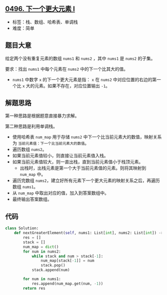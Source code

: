 ## [0496. 下一个更大元素 I](https://leetcode-cn.com/problems/next-greater-element-i/)

- 标签：栈、数组、哈希表、单调栈
- 难度：简单

## 题目大意

给定两个没有重复元素的数组 `nums1` 和 `nums2` ，其中 `nums1` 是 `nums2` 的子集。

要求：找出 `nums1` 中每个元素在 `nums2` 中的下一个比其大的值。

- `nums1` 中数字 `x` 的下一个更大元素是指： `x` 在 `nums2` 中对应位置的右边的第一个比 `x` 大的元素。如果不存在，对应位置输出 `-1`。

## 解题思路

第一种思路是根据题意直接暴力求解。

第二种思路是利用单调栈。

- 使用哈希表 `num_map` 用于存储 `nums2` 中下一个比当前元素大的数值，映射关系为 `当前元素值：下一个比当前元素大的数值`。
- 遍历数组 `nums2`。
- 如果当前元素值较小，则直接让当前元素值入栈。
- 如果当前元素值较大，则一直出栈，直到当前元素值小于栈顶元素。
  - 出栈时，出栈元素是第一个大于当前元素值的元素。则将其映射到 `num_map` 中。
- 遍历完数组 `nums2`，建立好所有元素下一个更大元素的映射关系之后，再遍历数组 `nums1`。
- 从 `num_map` 中取出对应的值，加入到答案数组中。
- 最终输出答案数组。

## 代码

```Python
class Solution:
    def nextGreaterElement(self, nums1: List[int], nums2: List[int]) -> List[int]:
        res = []
        stack = []
        num_map = dict()
        for num in nums2:
            while stack and num > stack[-1]:
                num_map[stack[-1]] = num
                stack.pop()
            stack.append(num)

        for num in nums1:
            res.append(num_map.get(num, -1))
        return res
```

